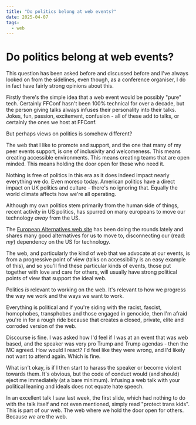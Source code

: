 ```yaml
---
title: "Do politics belong at web events?"
date: 2025-04-07
tags:
  - web
---
```


# Do politics belong at web events?

This question has been asked before and discussed before and I've always looked on from the sidelines, even though, as a conference organiser, I do in fact have fairly strong opinions about this.

<!-- more -->

Firstly there's the simple idea that a web event would be possibly "pure" tech. Certainly FFConf hasn't been 100% technical for over a decade, but the person giving talks always infuses their personality into their talks. Jokes, fun, passion, excitement, confusion - all of these add to talks, or certainly the ones we host at FFConf.

But perhaps views on politics is somehow different?

The web that I like to promote and support, and the one that many of my peer events support, is one of inclusivity and welcomeness. This means creating accessible environments. This means creating teams that are open minded. This means holding the door open for those who need it.

Nothing is free of politics in this era as it does indeed impact nearly everything we do. Even moreso today. American politics have a direct impact on UK politics and culture - there's no ignoring that. Equally the world climate affects how we're all operating.

Although my own politics stem primarily from the human side of things, recent activity in US politics, has spurred on many europeans to move our technology *away* from the US.

The [European Alternatives web site](https://european-alternatives.eu/categories) has been doing the rounds lately and shares many good alternatives for us to move to, disconnecting our (read: _my_) dependency on the US for technology.

The web, and particularly the kind of web that we advocate at our events, is from a progressive point of view (talks on accessibility is an easy example of this), and so you'll find these particular kinds of events, those put together with love and care for others, will usually have strong political points of view that support the ideal web.

Politics _is_ relevant to working on the web. It's relevant to how we progress the way we work and the ways we want to work.

Everything is political and if you're siding with the racist, fascist, homophobes, transphobes and those engaged in genocide, then I'm afraid you're in for a rough ride because that creates a closed, private, elite and corroded version of the web.

Discourse is fine. I was asked how I'd feel if I was at an event that was web based, and the speaker was very pro Trump and Trump agendas - then the MC agreed. How would I react? I'd feel like they were wrong, and I'd likely not want to attend again. Which is fine.

What isn't okay, is if I then start to harass the speaker or become violent towards them. It's obvious, but the code of conduct would (and should) eject me immediately (at a bare minimum). Infusing a web talk with your political leaning and ideals does not equate hate speech.

In an excellent talk I saw last week, the first slide, which had nothing to do with the talk itself and not even mentioned, simply read "protect trans kids". This is part of our web. The web where we hold the door open for others. Because *we* are the web.
